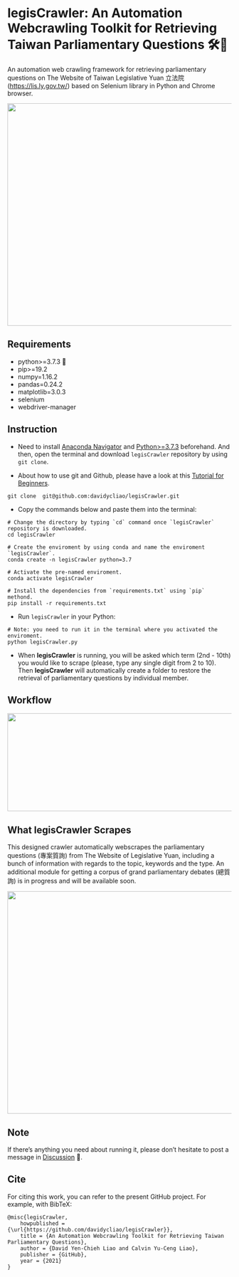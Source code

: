# legisCrawler: An Automation Webcrawling Toolkit for Retrieving  Taiwan Parliamentary Questions 🛠️🧰

An automation web crawling framework for retrieving parliamentary questions on The Website of Taiwan Legislative Yuan 立法院 (https://lis.ly.gov.tw/) based on Selenium library in Python and Chrome browser. 


<p align="center">
  <img width="700" height="500" src="https://raw.githack.com/davidycliao/legisCrawler/main/images/image1.png" >
</p>


## Requirements

- python>=3.7.3 🐍
- pip>=19.2
- numpy=1.16.2
- pandas=0.24.2
- matplotlib=3.0.3
- selenium
- webdriver-manager

## Instruction

- Need to install [Anaconda Navigator](https://www.anaconda.com/products/individual-b) and [Python>=3.7.3](https://www.python.org/downloads/release/python-3810/) beforehand. And then, open the terminal and download `legisCrawler` repository by using `git clone`.

- About how to use git and Github, please have a look at this [Tutorial for Beginners](https://www.youtube.com/watch?v=RvnM6EEwp1I). 

```
git clone  git@github.com:davidycliao/legisCrawler.git
```

- Copy the commands  below and paste them into the terminal:
```
# Change the directory by typing `cd` command once `legisCrawler` repository is downloaded.
cd legisCrawler

# Create the enviroment by using conda and name the enviroment `legisCrawler`.
conda create -n legisCrawler python=3.7 

# Activate the pre-named enviroment. 
conda activate legisCrawler 

# Install the dependencies from `requirements.txt` using `pip` methond.
pip install -r requirements.txt   
```

- Run `legisCrawler` in your Python:
```
# Note: you need to run it in the terminal where you activated the enviroment.
python legisCrawler.py
```


- When **legisCrawler** is running, you will be asked which term (2nd - 10th) you would like to scrape (please, type any single digit from 2 to 10). Then **legisCrawler** will automatically create a folder to restore the retrieval of parliamentary questions by individual member.  


## Workflow 

<p align="center">
  <img width="700" height="220" src="https://raw.githack.com/davidycliao/legisCrawler/main/images/image4.png" >
</p>


## What **legisCrawler** Scrapes
This designed crawler automatically webscrapes the parliamentary questions (專案質詢) from The Website of Legislative Yuan, including a bunch of information with regards to the topic, keywords and the type. An additional module for getting a corpus of grand parliamentary debates (總質詢) is in progress and will be available soon.

<p align="center">
  <img width="700" height="500" src="https://raw.githack.com/davidycliao/legisCrawler/main/images/image3.png" >
</p>


## Note
If there’s anything you need about running it, please don’t hesitate to post a message in [Discussion](https://github.com/davidycliao/legisCrawler/discussions) 📣. 


## Cite

For citing this work, you can refer to the present GitHub project. For example, with BibTeX:
```
@misc{legisCrawler,
    howpublished = {\url{https://github.com/davidycliao/legisCrawler}},
    title = {An Automation Webcrawling Toolkit for Retrieving Taiwan Parliamentary Questions},
    author = {David Yen-Chieh Liao and Calvin Yu-Ceng Liao},
    publisher = {GitHub},
    year = {2021}
}
```

